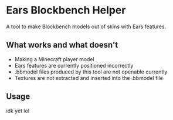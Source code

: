 # Ears Blockbench Helper

A tool to make Blockbench models out of skins with Ears features.

## What works and what doesn't
- Making a Minecraft player model
- Ears features are currently positioned incorrectly
- .bbmodel files produced by this tool are not openable currently
- Textures are not extracted and inserted into the .bbmodel file

## Usage
idk yet lol